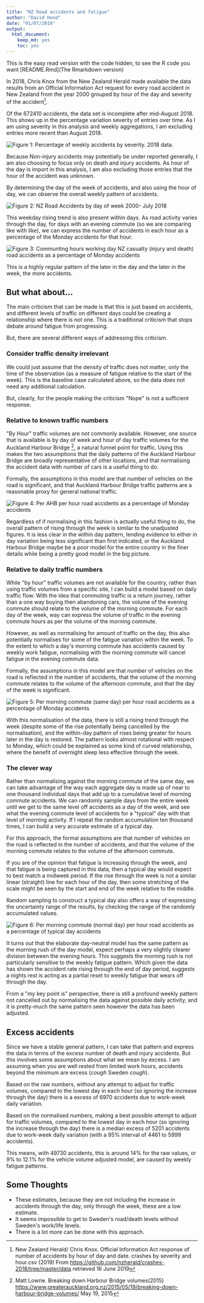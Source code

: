 ```yaml
---
title: "NZ Road accidents and fatigue"
author: "David Hood"
date: "01/07/2019"
output: 
  html_document: 
    keep_md: yes
    toc: yes
---
```





This is the easy read version with the code hidden, to see the R code you want [README.Rmd](The Rmarkdown version)

In 2018, Chris Knox from the New Zealand Herald made available the data results from an Official Information Act request for every road accident in New Zealand from the year 2000 grouped by hour of the day and severity of the accident[^1].






Of the 672410 accidents, the data set is incomplete after mid-August 2018. This shows up in the percentage variation severity of entries over time. As I am using severity in this analysis and weekly aggregations, I am excluding entries more recent than August 2018. 

![Figure 1: Percentage of weekly accidents by severity. 2018 data.](README_files/figure-html/unnamed-chunk-1-1.png)


Because Non-injury accidents may potentially be under reported generally, I am also choosing to focus only on death and injury accidents. As hour of the day is import in this analysis, I am also excluding those entries that the hour of the accident was unknown.




By determining the day of the week of accidents, and also using the hour of day, we can observe the overall weekly pattern of accidents.


![Figure 2: NZ Road Accidents by day of week 2000- July 2018](README_files/figure-html/unnamed-chunk-3-1.png)

This weekday rising trend is also present within days. As road activity varies through the day, for days with an evening commute (so we are comparing like with like), we can express the number of accidents in each hour as a percentage of the Monday accidents for that hour.

![Figure 3: Communting hours working day NZ casualty (injury and death) road accidents as a percentage of Monday accidents](README_files/figure-html/unnamed-chunk-4-1.png)

This is a highly regular pattern of the later in the day and the later in the week, the more accidents. 

## But what about...

The main criticism that can be made is that this is just based on accidents, and different levels of traffic on different days could be creating a relationship where there is not one. This is a traditional criticism that stops debate around fatigue from progressing.

But, there are several different ways of addressing this criticism.

### Consider traffic density irrelevant

We could just assume that the density of traffic does not matter, only the time of the observation (as a measure of fatigue relative to the start of the week). This is the baseline case calculated above, so the data does not need any additional calculation.

But, clearly, for the people making the criticism "Nope" is not a sufficient response.

### Relative to known traffic numbers

"By Hour" traffic volumes are not commonly available. However, one source that is available is by day of week and hour of day traffic volumes for the Auckland Harbour Bridge [^2], a natural funnel point for traffic. Using this makes the two assumptions that the daily patterns of the Auckland Harbour Bridge are broadly representative of other locations, and that normalising the accident data with number of cars is a useful thing to do.

Formally, the assumptions in this model are that number of vehicles on the road is significant, and that Auckland Harbour Bridge traffic patterns are a reasonable proxy for general national traffic.

![Figure 4: Per AHB per hour road accidents as a percentage of Monday accidents](README_files/figure-html/unnamed-chunk-5-1.png)

Regardless of if normalising in this fashion is actually useful thing to do, the overall pattern of rising through the week is similar to the unadjusted figures. It is less clear in the within day pattern, lending evidence to either in day variation being less significant than first indicated, or the Auckland Harbour Bridge maybe be a poor model for the entire country in the finer details while being a pretty good model in the big picture.

### Relative to daily traffic numbers

While "by hour" traffic volumes are not available for the country, rather than using traffic volumes from a specific site, I can build a model based on daily traffic flow. With the idea that commuting traffic is a return journey, rather than a one way buying then abandoning cars, the volume of the evening commute should relate to the volume of the morning commute. For each day of the week, way can express the volume of traffic in the evening commute hours as per the volume of the morning commute. 

However, as well as normalising for amount of traffic on the day, this also potentially normalises for some of the fatigue variation within the week. To the extent to which a day's morning commute has accidents caused by weekly work fatigue, normalising with the morning commute will cancel fatigue in the evening commute data.

Formally, the assumptions in this model are that number of vehicles on the road is reflected in the number of accidents, that the volume of the morning commute relates to the volume of the afternoon commute, and that the day of the week is significant.

![Figure 5: Per morning commute (same day) per hour road accidents as a percentage of Monday accidents](README_files/figure-html/unnamed-chunk-6-1.png)

With this normalisation of the data, there is still a rising trend through the week (despite some of the rise potentially being cancelled by the normalisation), and the within-day pattern of rises being greater for hours later in the day is restored. The pattern looks almost rotational with respect to Monday, which could be explained as some kind of curved relationship, where the benefit of overnight sleep less effective through the week.

### The clever way

Rather than normalising against the morning commute of the same day, we can take advantage of the way each aggregate day is made up of near to one thousand individual days that add up to a cumulative level of morning commute accidents. We can randomly sample days from the entire week until we get to the same level off accidents as a day of the week, and see what the evening commute level of accidents for a "typical" day with that level of morning activity. If I repeat the random accumulation ten thousand times, I can build a very accurate estimate of a typical day.

For this approach, the formal assumptions are that number of vehicles on the road is reflected in the number of accidents, and that the volume of the morning commute relates to the volume of the afternoon commute.

If you are of the opinion that fatigue is increasing through the week, and that fatigue is being captured in this data, then a typical day would expect to best match a midweek period. If the rise through the week is not a similar linear (straight) line for each hour of the day, then some stretching of the scale might be seen by the start and end of the week relative to the middle.

Random sampling to construct a typical day also offers a way of expressing the uncertainty range of the results, by checking the range of the randomly accumulated values.



![Figure 6: Per morning commute (normal day) per hour road accidents as a percentage of typical day accidents](README_files/figure-html/unnamed-chunk-7-1.png)

It turns out that the elaborate day-neutral model has the same pattern as the morning rush of the day model, expect perhaps a very slightly clearer division between the evening hours. This suggests the morning rush is not particularly sensitive to the weekly fatigue pattern. Which given the data has shown the accident rate rising through the end of day period, suggests a nights rest is acting as a partial reset to weekly fatigue that wears off through the day.

From a "my key point is" perspective, there is still a profound weekly pattern not cancelled out by normalising the data against possible daily activity, and it is pretty-much the same pattern seen however the data has been adjusted.

## Excess accidents

Since we have a stable general pattern, I can take that pattern and express the data in terms of the excess number of death and injury accidents. But this involves some assumptions about what we mean by excess. I am assuming when you are well rested from limited work hours, accidents beyond the minimum are excess (*cough* Sweden *cough*). 



Based on the raw numbers, without any attempt to adjust for traffic volumes, compared to the lowest day in each hour (so ignoring the increase through the day) there is a excess of 6970 accidents due to work-week daily variation.

Based on the normalised numbers, making a best possible attempt to adjust for traffic volumes, compared to the lowest day in each hour (so ignoring the increase through the day) there is a median excess of 5201 accidents due to work-week daily variation (with a 95% interval of 4461 to 5999 accidents).

This means, with 49730 accidents, this is around 14% for the raw values, or 9% to 12.1% for the vehicle volume adjusted model, are caused by weekly fatigue patterns.

## Some Thoughts

* These estimates, because they are not including the increase in accidents through the day, only through the week, these are a low estimate.
* It seems impossible to get to Sweden's road/death levels without Sweden's work/life levels.
* There is a lot more can be done with this approach.


[^1]: New Zealand Herald/ Chris Knox. Official Information Act response of number of accidents by hour of day and date. crashes by severity and hour.csv (2019) From https://github.com/nzherald/crashes-2018/tree/master/data retrieved 16 June 2019

[^2]: Matt Lowrie. Breaking down Harbour Bridge volumes(2015) https://www.greaterauckland.org.nz/2015/05/19/breaking-down-harbour-bridge-volumes/ May 19, 2015




